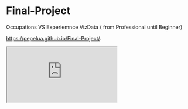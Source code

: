 # Final-Project
Occupations VS Experiemnce VizData ( from Professional until Beginner)

https://pepelua.github.io/Final-Project/.

<iframe src="https://docs.google.com/spreadsheets/d/194CqRdxuIlUM_PBST6fTj10ErszEt9l4ceo8rF_sgC8/pubhtml?widget=true&amp;headers=false"></iframe>

